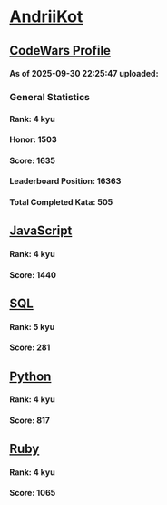 # [AndriiKot](https://www.codewars.com/users/AndriiKot)

## [CodeWars Profile](https://www.codewars.com/users/AndriiKot)

#### As of 2025-09-30 22:25:47 uploaded:

### General Statistics

#### Rank: 4 kyu

#### Honor: 1503

#### Score: 1635

#### Leaderboard Position: 16363

#### Total Completed Kata: 505



## [JavaScript](https://github.com/AndriiKot/JavaScript__CodeWars)

#### Rank: 4 kyu

#### Score: 1440


## [SQL](https://github.com/AndriiKot/SQL__CodeWars)

#### Rank: 5 kyu

#### Score: 281


## [Python](https://github.com/AndriiKot/Python__CodeWars)

#### Rank: 4 kyu

#### Score: 817


## [Ruby](https://github.com/AndriiKot/Ruby__CodeWars)

#### Rank: 4 kyu

#### Score: 1065

